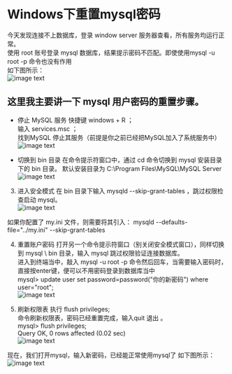 # Windows下重置mysql密码 

今天发现连接不上数据库，登录 window server 服务器查看，所有服务均运行正常。  
使用 root 账号登录 mysql 数据库，结果提示密码不匹配。即使使用mysql -u  root -p 命令也没有作用  
如下图所示：    
![image text](https://github.com/gorgeousCa/Dayup/blob/master/Windows%E4%B8%8B%E9%87%8D%E7%BD%AEmysql%E5%AF%86%E7%A0%81/mysql1.PNG)

## 这里我主要讲一下 mysql 用户密码的重置步骤。

- 停止 MySQL 服务
快捷键 windows + R ；  
输入 services.msc  ；  
找到MySQL  停止其服务（前提是你之前已经把MySQL加入了系统服务中）  
![image text](https://github.com/gorgeousCa/Dayup/blob/master/Windows%E4%B8%8B%E9%87%8D%E7%BD%AEmysql%E5%AF%86%E7%A0%81/%E6%9C%8D%E5%8A%A1.PNG)  

- 切换到 bin 目录
在命令提示符窗口中，通过 cd 命令切换到 mysql 安装目录下的 bin 目录。
默认安装目录为 C:\Program Files\MySQL\MySQL Server     
![image text](https://github.com/gorgeousCa/Dayup/blob/master/Windows%E4%B8%8B%E9%87%8D%E7%BD%AEmysql%E5%AF%86%E7%A0%81/bin.PNG)

3. 进入安全模式 
在 bin 目录下输入 mysqld --skip-grant-tables ，跳过权限检查启动 mysql。  
![image text](https://github.com/gorgeousCa/Dayup/blob/master/Windows%E4%B8%8B%E9%87%8D%E7%BD%AEmysql%E5%AF%86%E7%A0%81/bin1.PNG)

如果你配置了 my.ini 文件，则需要将其引入： mysqld --defaults-file="../my.ini" --skip-grant-tables 

4. 重置账户密码
打开另一个命令提示符窗口（别关闭安全模式窗口），同样切换到 mysql \ bin 目录，输入 mysql 跳过权限验证连接数据库。  
进入到终端当中，敲入 mysql -u root -p 命令然后回车，当需要输入密码时，直接按enter键，便可以不用密码登录到数据库当中  
mysql> update user set password=password("你的新密码") where user="root";      
![image text](https://github.com/gorgeousCa/Dayup/blob/master/Windows%E4%B8%8B%E9%87%8D%E7%BD%AEmysql%E5%AF%86%E7%A0%81/bin2.PNG)  

5. 刷新权限表
执行   flush privileges;   
命令刷新权限表，密码已经重置完成，输入quit  退出 。    
mysql> flush privileges;  
Query OK, 0 rows affected (0.02 sec)    
![image text](https://github.com/gorgeousCa/Dayup/blob/master/Windows%E4%B8%8B%E9%87%8D%E7%BD%AEmysql%E5%AF%86%E7%A0%81/bin3.PNG)

现在，我们打开mysql，输入新密码，已经能正常使用mysql了
如下图所示：  
![image text](https://github.com/gorgeousCa/Dayup/blob/master/Windows%E4%B8%8B%E9%87%8D%E7%BD%AEmysql%E5%AF%86%E7%A0%81/sql.PNG)
